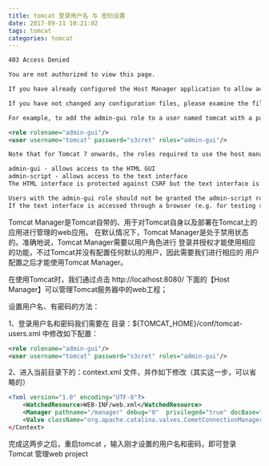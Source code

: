 ```yaml
---
title: tomcat 登录用户名 与 密码设置
date: 2017-09-11 10:21:02
tags: tomcat
categories: tomcat
---
```

``` xml
403 Access Denied

You are not authorized to view this page.

If you have already configured the Host Manager application to allow access and you have used your browsers back button, used a saved book-mark or similar then you may have triggered the cross-site request forgery (CSRF) protection that has been enabled for the HTML interface of the Host Manager application. You will need to reset this protection by returning to the main Host Manager page. Once you return to this page, you will be able to continue using the Host Manager application's HTML interface normally. If you continue to see this access denied message, check that you have the necessary permissions to access this application.

If you have not changed any configuration files, please examine the file conf/tomcat-users.xml in your installation. That file must contain the credentials to let you use this webapp.

For example, to add the admin-gui role to a user named tomcat with a password of s3cret, add the following to the config file listed above.

<role rolename="admin-gui"/>
<user username="tomcat" password="s3cret" roles="admin-gui"/>

Note that for Tomcat 7 onwards, the roles required to use the host manager application were changed from the single admin role to the following two roles. You will need to assign the role(s) required for the functionality you wish to access.

admin-gui - allows access to the HTML GUI
admin-script - allows access to the text interface
The HTML interface is protected against CSRF but the text interface is not. To maintain the CSRF protection:

Users with the admin-gui role should not be granted the admin-script role.
If the text interface is accessed through a browser (e.g. for testing since this interface is intended for tools not humans) then the browser must be closed afterwards to terminate the session.
```
Tomcat Manager是Tomcat自带的、用于对Tomcat自身以及部署在Tomcat上的应用进行管理的web应用。
在默认情况下，Tomcat Manager是处于禁用状态的。准确地说，Tomcat Manager需要以用户角色进行
登录并授权才能使用相应的功能，不过Tomcat并没有配置任何默认的用户，因此需要我们进行相应的
用户配置之后才能使用Tomcat Manager。

在使用Tomcat时，我们通过点击 http://localhost:8080/ 下面的【Host Manager】可以管理Tomcat服务器中的web工程；

设置用户名、有密码的方法：

1、登录用户名和密码我们需要在 目录：${TOMCAT_HOME}/conf/tomcat-users.xml 中修改如下配置：
``` xml
<role rolename="admin-gui"/>
<user username="tomcat" password="s3cret" roles="admin-gui"/>
```

2、进入当前目录下的：context.xml 文件，并作如下修改（其实这一步，可以省略的）
``` xml
<?xml version="1.0" encoding="UTF-8"?>  
    <WatchedResource>WEB-INF/web.xml</WatchedResource>  
    <Manager pathname="/manager" debug="0"  privileged="true" docBase="${TOMCAT_HOME}/webapps/manager" />      
    <Valve className="org.apache.catalina.valves.CometConnectionManagerValve" />    
</Context> 
```

完成这两步之后，重启tomcat ，输入刚才设置的用户名和密码，即可登录Tomcat 管理web project

